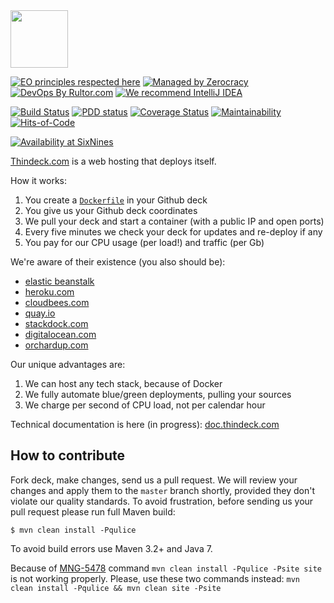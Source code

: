<img src="http://www.thindeck.com/logo-512x512.png" width="92px" height="92px" />

[![EO principles respected here](https://www.elegantobjects.org/badge.svg)](https://www.elegantobjects.org)
[![Managed by Zerocracy](https://www.0crat.com/badge/C3RFVLU72.svg)](https://www.0crat.com/p/C3RFVLU72)
[![DevOps By Rultor.com](http://www.rultor.com/b/yegor256/thinkdeck)](http://www.rultor.com/p/yegor256/thinkdeck)
[![We recommend IntelliJ IDEA](https://www.elegantobjects.org/intellij-idea.svg)](https://www.jetbrains.com/idea/)

[![Build Status](https://travis-ci.org/yegor256/thindeck.svg?branch=master)](https://travis-ci.org/yegor256/thindeck)
[![PDD status](http://www.0pdd.com/svg?name=yegor256/thindeck)](http://www.0pdd.com/p?name=yegor256/thindeck)
[![Coverage Status](https://coveralls.io/repos/yegor256/thindeck/badge.svg?branch=__rultor&service=github)](https://coveralls.io/github/yegor256/thindeck?branch=__rultor)
[![Maintainability](https://api.codeclimate.com/v1/badges/830426c130d256aca6e7/maintainability)](https://codeclimate.com/github/yegor256/thindeck/maintainability)
[![Hits-of-Code](https://hitsofcode.com/github/yegor256/thindeck)](https://hitsofcode.com/view/github/yegor256/thindeck)

[![Availability at SixNines](https://www.sixnines.io/b/d55e)](https://www.sixnines.io/h/d55e)

[Thindeck.com](http://www.thindeck.com) is a web hosting that deploys itself.

How it works:

 1. You create a [`Dockerfile`](https://www.docker.io/) in your Github deck
 2. You give us your Github deck coordinates
 3. We pull your deck and start a container (with a public IP and open ports)
 4. Every five minutes we check your deck for updates and re-deploy if any
 5. You pay for our CPU usage (per load!) and traffic (per Gb)

We're aware of their existence (you also should be):

 * [elastic beanstalk](http://aws.typepad.com/aws/2014/04/aws-elastic-beanstalk-for-docker.html)
 * [heroku.com](http://www.heroku.com)
 * [cloudbees.com](http://www.cloudbees.com)
 * [quay.io](http://www.quay.io)
 * [stackdock.com](http://www.stackdock.com)
 * [digitalocean.com](http://www.digitalocean.com)
 * [orchardup.com](http://www.orchardup.com)

Our unique advantages are:

 1. We can host any tech stack, because of Docker
 1. We fully automate blue/green deployments, pulling your sources
 2. We charge per second of CPU load, not per calendar hour

Technical documentation is here (in progress):
[doc.thindeck.com](http://doc.thindeck.com/)

## How to contribute

Fork deck, make changes, send us a pull request. We will review
your changes and apply them to the `master` branch shortly, provided
they don't violate our quality standards. To avoid frustration, before
sending us your pull request please run full Maven build:

```
$ mvn clean install -Pqulice
```

To avoid build errors use Maven 3.2+ and Java 7.

Because of [MNG-5478](http://jira.codehaus.org/browse/MNG-5478)
command `mvn clean install -Pqulice -Psite site` is not working properly.
Please, use these two commands instead:
`mvn clean install -Pqulice && mvn clean site -Psite`
